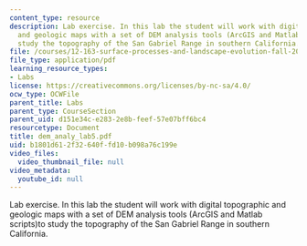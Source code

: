 ```yaml
---
content_type: resource
description: Lab exercise. In this lab the student will work with digital topographic
  and geologic maps with a set of DEM analysis tools (ArcGIS and Matlab scripts)to
  study the topography of the San Gabriel Range in southern California.
file: /courses/12-163-surface-processes-and-landscape-evolution-fall-2004/b1801d612f32640ffd10b098a76c199e_dem_analy_lab5.pdf
file_type: application/pdf
learning_resource_types:
- Labs
license: https://creativecommons.org/licenses/by-nc-sa/4.0/
ocw_type: OCWFile
parent_title: Labs
parent_type: CourseSection
parent_uid: d151e34c-e283-2e8b-feef-57e07bff6bc4
resourcetype: Document
title: dem_analy_lab5.pdf
uid: b1801d61-2f32-640f-fd10-b098a76c199e
video_files:
  video_thumbnail_file: null
video_metadata:
  youtube_id: null
---
```

Lab exercise. In this lab the student will work with digital topographic and geologic maps with a set of DEM analysis tools (ArcGIS and Matlab scripts)to study the topography of the San Gabriel Range in southern California.
